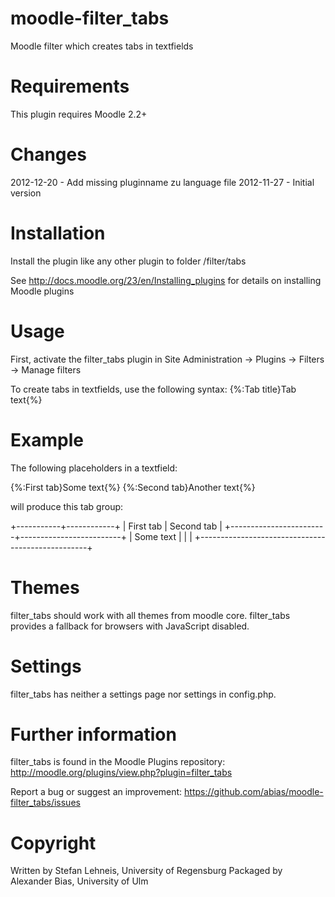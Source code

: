 moodle-filter_tabs
===================
Moodle filter which creates tabs in textfields


Requirements
============
This plugin requires Moodle 2.2+


Changes
=======
2012-12-20 - Add missing pluginname zu language file
2012-11-27 - Initial version


Installation
============
Install the plugin like any other plugin to folder
/filter/tabs

See http://docs.moodle.org/23/en/Installing_plugins for details on installing Moodle plugins


Usage
=====
First, activate the filter_tabs plugin in Site Administration -> Plugins -> Filters -> Manage filters

To create tabs in textfields, use the following syntax:
{%:Tab title}Tab text{%}


Example
=======
The following placeholders in a textfield:

{%:First tab}Some text{%}
{%:Second tab}Another text{%}

will produce this tab group:

+-----------+------------+
| First tab | Second tab |
+------------------------+-------------------------+
| Some text                                        |
|                                                  |
+--------------------------------------------------+


Themes
======
filter_tabs should work with all themes from moodle core.
filter_tabs provides a fallback for browsers with JavaScript disabled.


Settings
========
filter_tabs has neither a settings page nor settings in config.php.


Further information
===================
filter_tabs is found in the Moodle Plugins repository: http://moodle.org/plugins/view.php?plugin=filter_tabs

Report a bug or suggest an improvement: https://github.com/abias/moodle-filter_tabs/issues


Copyright
=========
Written by Stefan Lehneis, University of Regensburg
Packaged by Alexander Bias, University of Ulm